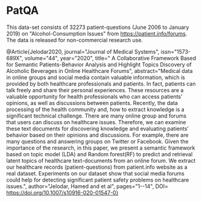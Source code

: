 # PatQA
This data-set consists of 32273 patient-questions (June 2006 to January 2019) on "Alcohol-Consumption Issues" from https://patient.info/forums.  The data is released for non-commercial research use.


@Article{Jelodar2020, journal="Journal of Medical Systems", issn="1573-689X", volume="44", year="2020", title=" A Collaborative Framework Based for Semantic Patients-Behavior Analysis and Highlight Topics Discovery of Alcoholic Beverages in Online Healthcare Forums", abstract="Medical data in online groups and social media contain valuable information, which is provided by both healthcare professionals and patients. In fact, patients can talk freely and share their personal experiences. These resources are a valuable opportunity for health professionals who can access patients’ opinions, as well as discussions between patients. Recently, the data processing of the health community and, how to extract knowledge is a significant technical challenge. There are many online group and forums that users can discuss on healthcare issues. Therefore, we can examine these text documents for discovering knowledge and evaluating patients’ behavior based on their opinions and discussions. For example, there are many questions and answering groups on Twitter or Facebook. Given the importance of the research, in this paper, we present a semantic framework based on topic model (LDA) and Random forest(RF) to predict and retrieval latent topics of healthcare text-documents from an online forum. We extract our healthcare records (patient-questions) from patient.info website as a real dataset. Experiments on our dataset show that social media forums could help for detecting significant patient safety problems on healthcare issues.", author="Jelodar, Hamed and et al", pages="1--14", DOI= https://doi.org/10.1007/s10916-020-01547-0}

